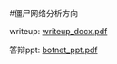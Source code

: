 #僵尸网络分析方向

writeup: [writeup_docx.pdf](./writeup_docx.pdf)

答辩ppt: [botnet_ppt.pdf](./botnet_ppt.pdf)

